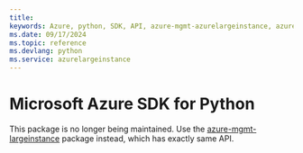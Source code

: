 ```yaml
---
title: 
keywords: Azure, python, SDK, API, azure-mgmt-azurelargeinstance, azurelargeinstance
ms.date: 09/17/2024
ms.topic: reference
ms.devlang: python
ms.service: azurelargeinstance
---
```

# Microsoft Azure SDK for Python

This package is no longer being maintained. Use the [azure-mgmt-largeinstance](https://pypi.org/project/azure-mgmt-largeinstance/) package instead, which has exactly same API.

